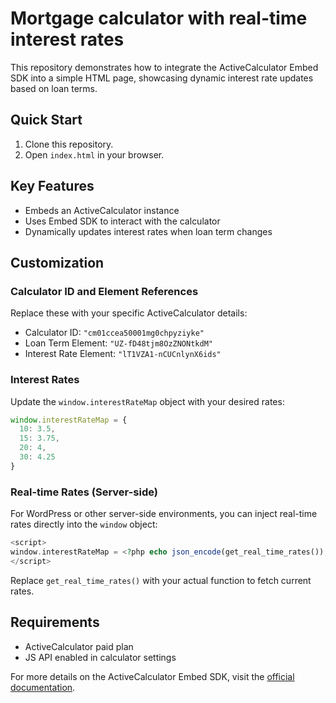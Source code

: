 # Mortgage calculator with real-time interest rates

This repository demonstrates how to integrate the ActiveCalculator Embed SDK into a simple HTML page, showcasing dynamic interest rate updates based on loan terms.

## Quick Start

1. Clone this repository.
2. Open `index.html` in your browser.

## Key Features

- Embeds an ActiveCalculator instance
- Uses Embed SDK to interact with the calculator
- Dynamically updates interest rates when loan term changes

## Customization

### Calculator ID and Element References

Replace these with your specific ActiveCalculator details:

- Calculator ID: `"cm01ccea50001mg0chpyziyke"`
- Loan Term Element: `"UZ-fD48tjm8OzZNONtkdM"`
- Interest Rate Element: `"lT1VZA1-nCUCnlynX6ids"`

### Interest Rates

Update the `window.interestRateMap` object with your desired rates:

```javascript
window.interestRateMap = {
  10: 3.5,
  15: 3.75,
  20: 4,
  30: 4.25
}
```

### Real-time Rates (Server-side)

For WordPress or other server-side environments, you can inject real-time rates directly into the `window` object:

```php
<script>
window.interestRateMap = <?php echo json_encode(get_real_time_rates()); ?>;
</script>
```

Replace `get_real_time_rates()` with your actual function to fetch current rates.

## Requirements

- ActiveCalculator paid plan
- JS API enabled in calculator settings

For more details on the ActiveCalculator Embed SDK, visit the [official documentation](https://docs.activecalculator.com).
